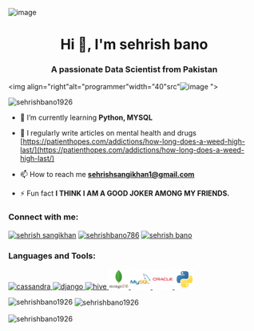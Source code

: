 ![image](https://github.com/sehrishbano1926/sehrishbano1926/assets/172434664/df428e35-045a-4a4b-8362-b9a88adc8f96)

<h1 align="center">Hi 👋, I'm sehrish bano</h1>
<h3 align="center">A passionate Data Scientist from Pakistan</h3>

<img align="right"alt="programmer"width="40"src"![image](https://github.com/sehrishbano1926/sehrishbano1926/assets/172434664/0641fb56-4181-43ac-9712-10a9a52abdb2)
">

<p align="left"> <img src="https://komarev.com/ghpvc/?username=sehrishbano1926&label=Profile%20views&color=0e75b6&style=flat" alt="sehrishbano1926" /> </p>

- 🌱 I’m currently learning **Python, MYSQL**

- 📝 I regularly write articles on mental health and drugs [https://patienthopes.com/addictions/how-long-does-a-weed-high-last/](https://patienthopes.com/addictions/how-long-does-a-weed-high-last/)

- 📫 How to reach me **sehrishsangikhan1@gmail.com**

- ⚡ Fun fact **I THINK I AM A GOOD JOKER AMONG MY FRIENDS.**

<h3 align="left">Connect with me:</h3>
<p align="left">
<a href="https://linkedin.com/in/sehrish sangikhan" target="blank"><img align="center" src="https://raw.githubusercontent.com/rahuldkjain/github-profile-readme-generator/master/src/images/icons/Social/linked-in-alt.svg" alt="sehrish sangikhan" height="30" width="40" /></a>
<a href="https://kaggle.com/sehrishbano786" target="blank"><img align="center" src="https://raw.githubusercontent.com/rahuldkjain/github-profile-readme-generator/master/src/images/icons/Social/kaggle.svg" alt="sehrishbano786" height="30" width="40" /></a>
<a href="https://www.hackerrank.com/sehrish bano" target="blank"><img align="center" src="https://raw.githubusercontent.com/rahuldkjain/github-profile-readme-generator/master/src/images/icons/Social/hackerrank.svg" alt="sehrish bano" height="30" width="40" /></a>
</p>

<h3 align="left">Languages and Tools:</h3>
<p align="left"> <a href="https://cassandra.apache.org/" target="_blank" rel="noreferrer"> <img src="https://www.vectorlogo.zone/logos/apache_cassandra/apache_cassandra-icon.svg" alt="cassandra" width="40" height="40"/> </a> <a href="https://www.djangoproject.com/" target="_blank" rel="noreferrer"> <img src="https://cdn.worldvectorlogo.com/logos/django.svg" alt="django" width="40" height="40"/> </a> <a href="https://hive.apache.org/" target="_blank" rel="noreferrer"> <img src="https://www.vectorlogo.zone/logos/apache_hive/apache_hive-icon.svg" alt="hive" width="40" height="40"/> </a> <a href="https://www.mongodb.com/" target="_blank" rel="noreferrer"> <img src="https://raw.githubusercontent.com/devicons/devicon/master/icons/mongodb/mongodb-original-wordmark.svg" alt="mongodb" width="40" height="40"/> </a> <a href="https://www.mysql.com/" target="_blank" rel="noreferrer"> <img src="https://raw.githubusercontent.com/devicons/devicon/master/icons/mysql/mysql-original-wordmark.svg" alt="mysql" width="40" height="40"/> </a> <a href="https://www.oracle.com/" target="_blank" rel="noreferrer"> <img src="https://raw.githubusercontent.com/devicons/devicon/master/icons/oracle/oracle-original.svg" alt="oracle" width="40" height="40"/> </a> <a href="https://www.python.org" target="_blank" rel="noreferrer"> <img src="https://raw.githubusercontent.com/devicons/devicon/master/icons/python/python-original.svg" alt="python" width="40" height="40"/> </a> </p>

<p><img align="left" src="https://github-readme-stats.vercel.app/api/top-langs?username=sehrishbano1926&show_icons=true&locale=en&layout=compact" alt="sehrishbano1926" /></p>

<p>&nbsp;<img align="center" src="https://github-readme-stats.vercel.app/api?username=sehrishbano1926&show_icons=true&locale=en" alt="sehrishbano1926" /></p>

<p><img align="center" src="https://github-readme-streak-stats.herokuapp.com/?user=sehrishbano1926&" alt="sehrishbano1926" /></p>

